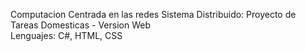 Computacion Centrada en las redes
Sistema Distribuido: Proyecto de Tareas Domesticas - Version Web  
Lenguajes: C#, HTML, CSS
